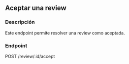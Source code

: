 ## Aceptar una review

### Descripción

Este endpoint permite resolver una review como aceptada.

### Endpoint

POST /review/:id/accept
